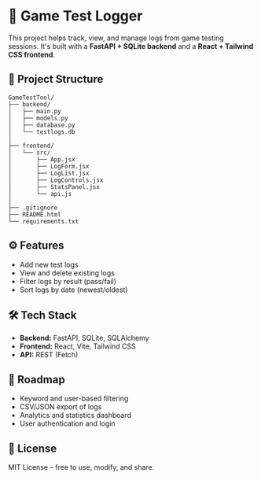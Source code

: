 <h1>🧪 Game Test Logger</h1>

<p>This project helps track, view, and manage logs from game testing sessions. It's built with a <strong>FastAPI + SQLite backend</strong> and a <strong>React + Tailwind CSS frontend</strong>.</p>

<h2>📁 Project Structure</h2>
<pre><code>GameTestTool/
├── backend/          
│   ├── main.py       
│   ├── models.py     
│   ├── database.py   
│   └── testlogs.db   
│
├── frontend/         
│   └── src/
│       ├── App.jsx
│       ├── LogForm.jsx
│       ├── LogList.jsx
│       ├── LogControls.jsx
│       ├── StatsPanel.jsx
│       └── api.js    
│
├── .gitignore
├── README.html
└── requirements.txt
</code></pre>

<h2>⚙️ Features</h2>
<ul>
  <li>Add new test logs</li>
  <li>View and delete existing logs</li>
  <li>Filter logs by result (pass/fail)</li>
  <li>Sort logs by date (newest/oldest)</li>
</ul>

<h2>🛠️ Tech Stack</h2>
<ul>
  <li><strong>Backend:</strong> FastAPI, SQLite, SQLAlchemy</li>
  <li><strong>Frontend:</strong> React, Vite, Tailwind CSS</li>
  <li><strong>API:</strong> REST (Fetch)</li>
</ul>

<h2>📌 Roadmap</h2>
<ul>
  <li>Keyword and user-based filtering</li>
  <li>CSV/JSON export of logs</li>
  <li>Analytics and statistics dashboard</li>
  <li>User authentication and login</li>
</ul>

<h2>📄 License</h2>
<p>MIT License – free to use, modify, and share.</p>

</body>
</html>
